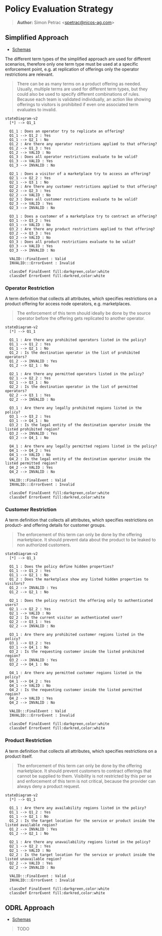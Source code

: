 # Policy Evaluation Strategy

> **Author:** Simon Petrac \<spetrac@nicos-ag.com\>

## Simplified Approach

- [Schemas](../schemas/simplified/)

The different term types of the simplified approach are used for different scenarios,
therefore only one term type must be used at a specific enforcement point,
e.g. at replication of offerings only the operator restrictions are relevant.

> There can be as many terms on a product offering as needed.
> Usually, multiple terms are used for different term types,
> but they could also be used to specify different combinations of rules.
> Because each team is validated individually, an action like showing offerings to visitors
> is prohibited if even one associated term evaluates to invalid.

```mermaid
stateDiagram-v2
  [*] --> Q1_1

  Q1_1 : Does an operator try to replicate an offering?
  Q1_1 --> Q1_2 : Yes
  Q1_1 --> Q2_1 : No
  Q1_2 : Are there any operator restrictions applied to that offering?
  Q1_2 --> Q1_3 : Yes
  Q1_2 --> VALID : No
  Q1_3 : Does all operator restrictions evaluate to be valid?
  Q1_3 --> VALID : Yes
  Q1_3 --> INVALID : No

  Q2_1 : Does a visitor of a marketplace try to access an offering?
  Q2_1 --> Q2_2 : Yes
  Q2_1 --> Q3_1 : No
  Q2_2 : Are there any customer restrictions applied to that offering?
  Q2_2 --> Q2_3 : Yes
  Q2_2 --> VALID : No
  Q2_3 : Does all customer restrictions evaluate to be valid?
  Q2_3 --> VALID : Yes
  Q2_3 --> INVALID : No

  Q3_1 : Does a customer of a marketplace try to contract an offering?
  Q3_1 --> Q3_2 : Yes
  Q3_1 --> VALID : No
  Q3_2 : Are there any product restrictions applied to that offering?
  Q3_2 --> Q3_3 : Yes
  Q3_2 --> VALID : No
  Q3_3 : Does all product restrictions evaluate to be valid?
  Q3_3 --> VALID : Yes
  Q3_3 --> INVALID : No

  VALID:::FinalEvent : Valid
  INVALID:::ErrorEvent : Invalid

  classDef FinalEvent fill:darkgreen,color:white
  classDef ErrorEvent fill:darkred,color:white
```

### Operator Restriction

A term definition that collects all attributes, 
which specifies restrictions on a product offering for access node operators, e.g. marketplaces.

> The enforcement of this term should ideally be done by the source operator 
> before the offering gets replicated to another operator.

```mermaid
stateDiagram-v2
  [*] --> Q1_1

  Q1_1 : Are there any prohibited operators listed in the policy?
  Q1_1 --> Q1_2 : Yes
  Q1_1 --> Q2_1 : No
  Q1_2 : Is the destination operator in the list of prohibited operators?
  Q1_2 --> INVALID : Yes
  Q1_2 --> Q2_1 : No

  Q2_1 : Are there any permitted operators listed in the policy?
  Q2_1 --> Q2_2 : Yes
  Q2_1 --> Q3_1 : No
  Q2_2 : Is the destination operator in the list of permitted operators?
  Q2_2 --> Q3_1 : Yes
  Q2_2 --> INVALID : No

  Q3_1 : Are there any legally prohibited regions listed in the policy?
  Q3_1 --> Q3_2 : Yes
  Q3_1 --> Q4_1 : No
  Q3_2 : Is the legal entity of the destination operator inside the listed prohibited region?
  Q3_2 --> INVALID : Yes
  Q3_2 --> Q4_1 : No

  Q4_1 : Are there any legally permitted regions listed in the policy?
  Q4_1 --> Q4_2 : Yes
  Q4_1 --> VALID : No
  Q4_2 : Is the legal entity of the destination operator inside the listed permitted region?
  Q4_2 --> VALID : Yes
  Q4_2 --> INVALID : No

  VALID:::FinalEvent : Valid
  INVALID:::ErrorEvent : Invalid

  classDef FinalEvent fill:darkgreen,color:white
  classDef ErrorEvent fill:darkred,color:white
```

### Customer Restriction

A term definition that collects all attributes,
which specifies restrictions on product- and offering details for customer groups.

> The enforcement of this term can only be done by the offering marketplace.
> It should prevent data about the product to be leaked to non authorized customers.

```mermaid
stateDiagram-v2
  [*] --> Q1_1

  Q1_1 : Does the policy define hidden properties?
  Q1_1 --> Q1_2 : Yes
  Q1_1 --> Q2_1 : No
  Q1_2 : Does the marketplace show any listed hidden properties to visitors?
  Q1_2 --> INVALID : Yes
  Q1_2 --> Q2_1 : No

  Q2_1 : Does the policy restrict the offering only to authenticated users?
  Q2_1 --> Q2_2 : Yes
  Q2_1 --> VALID : No
  Q2_2 : Is the current visitor an authenticated user?
  Q2_2 --> Q3_1 : Yes
  Q2_2 --> INVALID : No

  Q3_1 : Are there any prohibited customer regions listed in the policy?
  Q3_1 --> Q3_2 : Yes
  Q3_1 --> Q4_1 : No
  Q3_2 : Is the requesting customer inside the listed prohibited region?
  Q3_2 --> INVALID : Yes
  Q3_2 --> Q4_1 : No

  Q4_1 : Are there any permitted customer regions listed in the policy?
  Q4_1 --> Q4_2 : Yes
  Q4_1 --> VALID : No
  Q4_2 : Is the requesting customer inside the listed permitted region?
  Q4_2 --> VALID : Yes
  Q4_2 --> INVALID : No

  VALID:::FinalEvent : Valid
  INVALID:::ErrorEvent : Invalid

  classDef FinalEvent fill:darkgreen,color:white
  classDef ErrorEvent fill:darkred,color:white
```

### Product Restriction

A term definition that collects all attributes,
which specifies restrictions on a product itself.

> The enforcement of this term can only be done by the offering marketplace.
> It should prevent customers to contract offerings that cannot be supplied to them.
> Visibility is not restricted by this per se and enforcement of this term is not critical,
> because the provider can always deny a product request.

```mermaid
stateDiagram-v2
  [*] --> Q1_1

  Q1_1 : Are there any availability regions listed in the policy?
  Q1_1 --> Q1_2 : Yes
  Q1_1 --> Q2_1 : No
  Q1_2 : Is the target location for the service or product inside the listed available region?
  Q1_2 --> INVALID : Yes
  Q1_2 --> Q2_1 : No

  Q2_1 : Are there any unavailability regions listed in the policy?
  Q2_1 --> Q2_2 : Yes
  Q2_1 --> VALID : No
  Q2_2 : Is the target location for the service or product inside the listed unavailable region?
  Q2_2 --> VALID : Yes
  Q2_2 --> INVALID : No

  VALID:::FinalEvent : Valid
  INVALID:::ErrorEvent : Invalid

  classDef FinalEvent fill:darkgreen,color:white
  classDef ErrorEvent fill:darkred,color:white
```

## ODRL Approach

- [Schemas](../schemas/odrl/)

> TODO